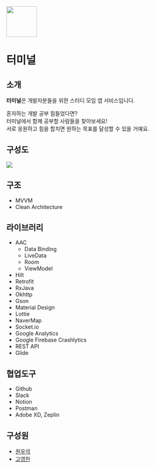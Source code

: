 <img src="https://user-images.githubusercontent.com/58040559/119955985-94cae500-bfdb-11eb-8e84-f60e12658f18.png" width="80">

# 터미널

## 소개
**터미널**은 개발자분들을 위한 스터디 모임 앱 서비스입니다.

혼자하는 개발 공부 힘들었다면?<br>
터미널에서 함께 공부할 사람들을 찾아보세요!<br>
서로 응원하고 힘을 합치면 원하는 목표를 달성할 수 있을 거예요.

## 구성도
<img src="https://user-images.githubusercontent.com/58040559/120490215-2fb82a80-c3f3-11eb-944d-e2f23a493411.png">

## 구조
- MVVM
- Clean Architecture

## 라이브러리
* AAC
  * Data Binding
  * LiveData
  * Room
  * ViewModel
* Hilt
* Retrofit
* RxJava
* Okhttp
* Gson
* Material Design
* Lottie
* NaverMap
* Socket.io
* Google Analytics
* Google Firebase Crashlytics
* REST API
* Glide


## 협업도구
- Github
- Slack
- Notion
- Postman
- Adobe XD, Zeplin

## 구성원
- [원우석](https://github.com/wswon)
- [고영찬](https://github.com/ko0chan)
